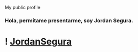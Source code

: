 My public profile
### Hola, permítame presentarme, soy Jordan Segura.

# ! [JordanSegura](https://github.com/jordyLuis1597/JordanSegura/blob/main/Jordan_Y_Robot.JPG)
